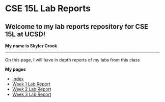 # CSE 15L Lab Reports

## Welcome to my lab reports repository for CSE 15L at UCSD!
**My name is Skyler Crook**

***

On this page, I will have in depth reports of my labs from this class

**My pages**
* [Index](https://skylercrook.github.io/cse15l-lab-reports/index.html)
* [Week 1 Lab Report](https://skylercrook.github.io/cse15l-lab-reports/Week1LabReport.html)
* [Week 2 Lab Report](https://skylercrook.github.io/cse15l-lab-reports/Week2LabReport.html)
* [Week 3 Lab Report](https://skylercrook.github.io/cse15l-lab-reports/Week3LabReport.html)
